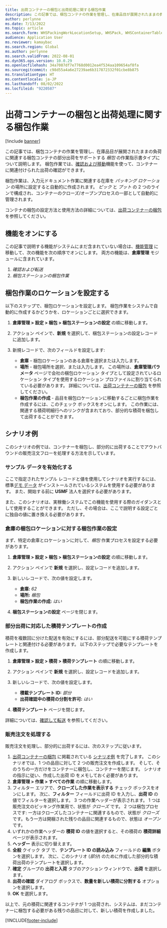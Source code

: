 ```yaml
---
title: 出荷コンテナーの梱包と出荷処理に関する梱包作業
description: この記事では、梱包コンテナの作業を管理し、在庫品目が展開されたままの負荷に関連する梱包コンテナの部分出荷をサポートする「梱包」の作業指示書タイプについて説明します。
author: perlynne
ms.date: 7/13/2022
ms.topic: article
ms.search.form: WHSPackingWorkLocationSetup, WHSPack, WHSContainerTable
audience: Application User
ms.reviewer: kamaybac
ms.search.region: Global
ms.author: perlynne
ms.search.validFrom: 2022-08-01
ms.dyn365.ops.version: 10.0.29
ms.openlocfilehash: 34a7087df7e7768d0012ea4f534aa109654af8fa
ms.sourcegitcommit: c98d55a4a6e27239ae6b317872332f01cbe8b875
ms.translationtype: HT
ms.contentlocale: ja-JP
ms.lasthandoff: 08/02/2022
ms.locfileid: "9220587"
---
```

# <a name="packing-work-for-packing-outbound-containers-and-processing-shipments"></a>出荷コンテナーの梱包と出荷処理に関する梱包作業

[!include [banner](../../includes/banner.md)]

この記事では、梱包コンテナの作業を管理し、在庫品目が展開されたままの負荷に関連する梱包コンテナの部分出荷をサポートする *梱包* の作業指示書タイプについて説明します。 梱包作業では、[確認および移動](confirm-and-transfer.md)機能を使って、コンテナーに関連付けられた出荷の確認ができます。

梱包作業は、入力元ドキュメント作業に関連する在庫を *パッキング ロケーション* の場所に設定すると自動的に作成されます。 *ピック* と *プット* の 2 つのラインで構成され、コンテナーのクローズ/オープンプロセスの一部として自動的に管理されます。

コンテナの梱包の設定方法と使用方法の詳細については、[出荷コンテナーの梱包](packing-containers.md)を参照してください。

## <a name="turn-on-the-feature"></a>機能をオンにする

この記事で説明する機能がシステムにまだ含まれていない場合は、[機能管理](../../fin-ops-core/fin-ops/get-started/feature-management/feature-management-overview.md) に移動して、次の機能を次の順序でオンにします。 両方の機能は、**倉庫管理** モジュールに含まれています。

1. *確認および転送*
1. *梱包ステーションの梱包作業*

## <a name="set-up-a-location-for-packing-work"></a>梱包作業のロケーションを設定する

以下のステップで、梱包ロケーションを設定します。 梱包作業をシステムで自動的に作成するかどうかを、ロケーションごとに選択できます。

1. **倉庫管理 \> 設定 \> 梱包 \> 梱包ステーションの設定** の順に移動します。
1. アクション ペインで、**新規** を選択して、梱包ステーションの設定レコードに追加します。
1. 新規レコードで、次のフィールドを設定します:

    - **倉庫** – 梱包ロケーションのある倉庫を選択または入力します。
    - **場所** - 梱包場所を選択、または入力します。 この場所は、**倉庫管理パラメータ** ページで会社の梱包ロケーション タイプとして設定されているロケーション タイプを使用するロケーション プロファイルに割り当てられている必要があります。 詳細については、[出荷コンテナーの梱包](packing-containers.md) を参照してください。
    - **梱包作業の作成** - 品目を梱包ロケーションに移動するごとに梱包作業を作成するには、このチェック ボックスをオンにします。 この作業には、関連する積荷明細行へのリンクが含まれており、部分的な積荷を梱包して出荷することができます。

## <a name="example-scenario"></a>シナリオ例

このシナリオの例では、コンテナーを梱包し、部分的に出荷することでアウトバウンドの販売注文フローを処理する方法を示しています。

### <a name="make-sample-data-available"></a>サンプル データを有効化する

ここで指定されたサンプル レコードと値を使用してシナリオを実行するには、標準[デモ データ](../../fin-ops-core/fin-ops/get-started/demo-data.md) がインストールされているシステムを使用する必要があります。 また、開始する前に **USMF** 法人を選択する必要があります。

また、このシナリオは、実稼働システムでこの機能を使用する際のガイダンスとして使用することができます。 ただし、その場合は、ここで説明する設定ごとに独自の値に置き換える必要があります。

### <a name="configure-packing-work-for-warehouse-packing-location"></a>倉庫の梱包ロケーションに対する梱包作業の設定

まず、特定の倉庫とロケーションに対して、*梱包* 作業プロセスを設定する必要があります。

1. **倉庫管理 \> 設定 \> 梱包 \> 梱包ステーションの設定** の順に移動します。
1. アクション ペインで **新規** を選択し、設定レコードを追加します。
1. 新しいレコードで、次の値を設定します。

    - **倉庫:** *62*
    - **場所:** *梱包*
    - **梱包作業の作成:** *はい*

1. **梱包ステーションの設定** ページを閉じます。

### <a name="create-a-load-template-that-allows-partial-shipping"></a>部分出荷に対応した積荷テンプレートの作成

積荷を複数回に分けた配送を有効にするには、部分配送を可能にする積荷テンプレートと関連付ける必要があります。 以下のステップで必要なテンプレートを作成します。

1. **倉庫管理 \> 設定 \> 積荷 \> 積荷テンプレート** の順に移動します。
1. アクション ペインで **新規** を選択し、設定レコードを追加します。
1. 新しいレコードで、次の値を設定します。

    - **積載テンプレート ID:** *部分*
    - **出荷確認中の積荷の分割を許可:** *はい*

1. **積荷テンプレート** ページを閉じます。

詳細については、[確認して転送](Confirm-and-transfer.md) を参照してください。

### <a name="process-a-sales-order"></a>販売注文を処理する

販売注文を処理し、部分的に出荷するには、次のステップに従います。

1. [出荷コンテナーの梱包](packing-containers.md) に掲載されている [シナリオ例](packing-containers.md#scenario) を完了します。 このシナリオでは、1 つの品目に対して 2 つの販売注文を作成します。 そして、そのうちの一方だけをコンテナーに梱包し、コンテナーを閉じます。 シナリオの指示に従い、作成した出荷 ID をメモしておく必要があります。
1. **倉庫管理 \> 作業 \> すべての作業** の順に移動します。
1. フィルター エリアで、**クローズした作業を表示する** チェック ボックスをオンにします。 次に、**フィルター** フィールドに出荷 ID を入力し、**出荷 ID** の値でフィルターを選択します。 3 つの作業ヘッダーが表示されます。 1 つは販売注文のピッキング作業用で、状態が *クローズ* です。 2 つは梱包プロセスです: 一方はクローズしたコンテナーに関連するもので、状態が *クローズ* です。もう一方は開梱された残りの品目に関連するもので、状態は *オープン* です。
1. いずれかの作業ヘッダーの **積荷 ID** の値を選択すると、その積荷の **積荷詳細** ページが表示されます。
1. **ヘッダー** 表示に切り替えます。
1. **全般** クイック タブ で、**テンプレート ID の読み込み** フィールドの **編集** ボタンを選択します。 次に、このシナリオ (*部分*) のために作成した部分的な積荷出荷のテンプレートを選択します。
1. **確定** グループの **出荷と入荷** タブのアクション ウィンドウで、**出荷** を選択します。
1. **出荷の確認** ダイアログ ボックスで、**数量を新しい積荷に分割する** オプションを選択します。
1.  **OK** を選択します。

以上で、元の積荷に関連するコンテナが 1 つ出荷され、システムは、まだコンテナーに梱包する必要がある残りの品目に対して、新しい積荷を作成しました。

[!INCLUDE[footer-include](../../includes/footer-banner.md)]
